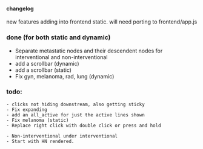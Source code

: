 #### changelog

new features adding into frontend static. will need porting to frontend/app.js

### done (for both static and dynamic)

- Separate metastatic nodes and their descendent nodes for interventional and non-interventional
- add a scrollbar (dynamic)
- add a scrollbar (static)
- Fix gyn, melanoma, rad, lung (dynamic)

### todo:

    - clicks not hiding downstream, also getting sticky
    - Fix expanding
    - add an all_active for just the active lines shown
    - Fix melanoma (static)
    - Replace right click with double click or press and hold
    
    - Non-interventional under interventional
    - Start with HN rendered.